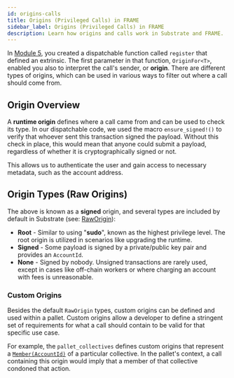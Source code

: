 ```yaml
---
id: origins-calls
title: Origins (Privileged Calls) in FRAME
sidebar_label: Origins (Privileged Calls) in FRAME
description: Learn how origins and calls work in Substrate and FRAME.
---
```


In [Module 5](../section5/dispatchable.md), you created a dispatchable function called `register`
that defined an extrinsic. The first parameter in that function, `OriginFor<T>`, enabled you also to
interpret the call's sender, or **origin**. There are different types of origins, which can be used
in various ways to filter out where a call should come from.

## Origin Overview

A **runtime origin** defines where a call came from and can be used to check its type. In our
dispatchable code, we used the macro `ensure_signed!()` to verify that whoever sent this transaction
signed the payload. Without this check in place, this would mean that anyone could submit a payload,
regardless of whether it is cryptographically signed or not.

This allows us to authenticate the user and gain access to necessary metadata, such as the account
address.

## Origin Types (Raw Origins)

The above is known as a **signed** origin, and several types are included by default in Substrate
(see:
[RawOrigin](https://paritytech.github.io/substrate/master/frame_support/dispatch/enum.RawOrigin.html)):

- **Root** - Similar to using "**sudo**", known as the highest privilege level. The root origin is
  utilized in scenarios like upgrading the runtime.
- **Signed** - Some payload is signed by a private/public key pair and provides an `AccountId`.
- **None** - Signed by nobody. Unsigned transactions are rarely used, except in cases like off-chain
  workers or where charging an account with fees is unreasonable.

### Custom Origins

Besides the default `RawOrigin` types, custom origins can be defined and used within a pallet.
Custom origins allow a developer to define a stringent set of requirements for what a call should
contain to be valid for that specific use case.

For example, the `pallet_collectives` defines custom origins that represent a
[`Member(AccountId)`](https://github.com/paritytech/polkadot-sdk/blob/2c8021f998a4b3f3e9c0416c7886ef05803aba9d/substrate/frame/collective/src/lib.rs#L141)
of a particular collective. In the pallet's context, a call containing this origin would imply that
a member of that collective condoned that action.
